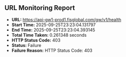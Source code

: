 ## URL Monitoring Report

- **URL:** https://api-gw1-prod1.fisglobal.com/gw/v1/health
- **Start Time:** 2025-09-25T23:23:04.131797
- **End Time:** 2025-09-25T23:23:04.393145
- **Total Time Taken:** 0.261348 seconds
- **HTTP Status Code:** 403
- **Status:** Failure
- **Failure Reason:** HTTP Status Code: 403
